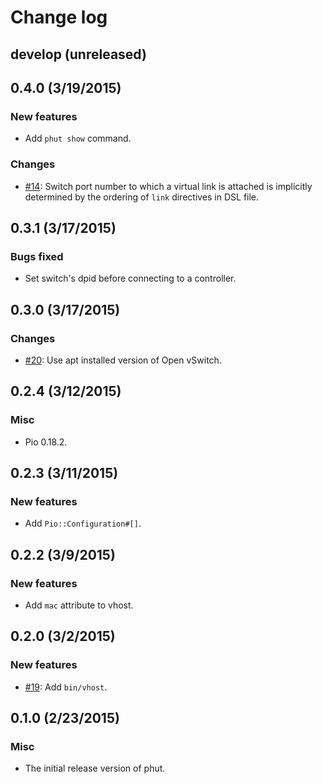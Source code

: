 # Change log

## develop (unreleased)


## 0.4.0 (3/19/2015)
### New features
* Add `phut show` command.

### Changes
* [#14](https://github.com/trema/phut/issues/14): Switch port number
  to which a virtual link is attached is implicitly determined by the
  ordering of `link` directives in DSL file.


## 0.3.1 (3/17/2015)
### Bugs fixed
* Set switch's dpid before connecting to a controller.


## 0.3.0 (3/17/2015)
### Changes
* [#20](https://github.com/trema/phut/pull/20): Use apt installed
  version of Open vSwitch.


## 0.2.4 (3/12/2015)
### Misc
* Pio 0.18.2.


## 0.2.3 (3/11/2015)
### New features
* Add `Pio::Configuration#[]`.


## 0.2.2 (3/9/2015)
### New features
* Add `mac` attribute to vhost.


## 0.2.0 (3/2/2015)
### New features
* [#19](https://github.com/trema/phut/pull/19): Add `bin/vhost`.


## 0.1.0 (2/23/2015)
### Misc
* The initial release version of phut.
